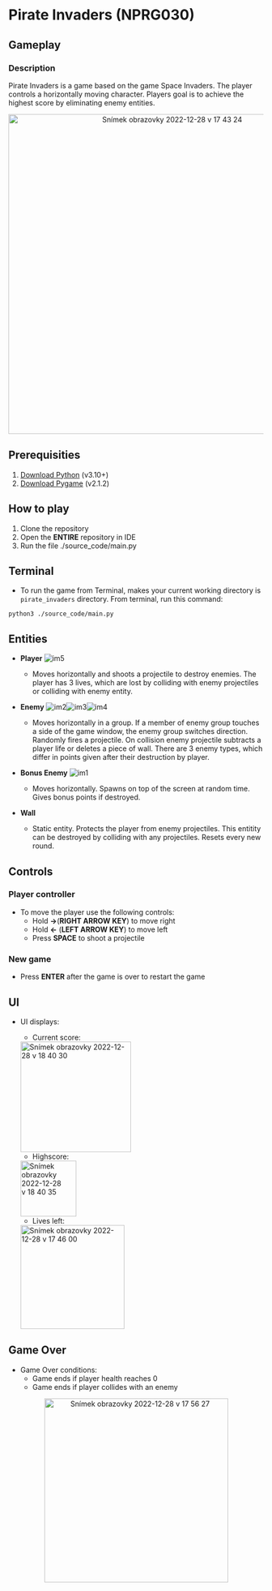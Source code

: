 # Pirate Invaders (NPRG030)

## Gameplay

### Description
Pirate Invaders is a game based on the game Space Invaders. The player controls a horizontally moving character. 
Players goal is to achieve the highest score by eliminating enemy entities.

<p align="center">
<img width="631" alt="Snímek obrazovky 2022-12-28 v 17 43 24" src="https://user-images.githubusercontent.com/65544540/209844778-1e281ecd-6ad7-4332-b873-fb2808e2b480.png">
</p>

## Prerequisities
1. [Download Python](https://www.python.org/downloads/) (v3.10+)
2. [Download Pygame](https://pypi.org/project/pygame/) (v2.1.2)

## How to play
1. Clone the repository
2. Open the **ENTIRE** repository in IDE
3. Run the file ./source_code/main.py

## Terminal
- To run the game from Terminal, makes your current working directory is ```pirate_invaders``` directory. From terminal, run this command: 
```
python3 ./source_code/main.py
```

## Entities

- **Player** ![im5](https://user-images.githubusercontent.com/65544540/209845408-95261caa-8c39-4058-a1d9-bf5dd80326f0.png)
  - Moves horizontally and shoots a projectile to destroy enemies. The player has 3 lives, which are lost by colliding with enemy 
projectiles or colliding with enemy entity.  
  


- **Enemy** ![im2](https://user-images.githubusercontent.com/65544540/209845436-2794e568-0bef-4601-b658-734ded81bf5f.png)![im3](https://user-images.githubusercontent.com/65544540/209845439-fcd67d27-c875-4971-8c1f-36eff67e0fcf.png)![im4](https://user-images.githubusercontent.com/65544540/209845448-059f4ef9-8848-412e-a9b4-34a9f3513b7b.png)
  - Moves horizontally in a group. If a member of enemy group touches a side of the game window, the enemy group switches direction. 
Randomly fires a projectile. On collision enemy projectile subtracts a player life or deletes a piece of wall. 
There are 3 enemy types, which differ in points given after their destruction by player.
  
  
  
- **Bonus Enemy** ![im1](https://user-images.githubusercontent.com/65544540/209845295-74f8c75d-f473-499f-adfd-2df83b8b19e7.png)
  - Moves horizontally. Spawns on top of the screen at random time. Gives bonus points if destroyed.
  

- **Wall**
  - Static entity. Protects the player from enemy projectiles. This entitity can be destroyed by colliding with any projectiles. Resets every new round.

## Controls

### Player controller
- To move the player use the following controls: 
  -  Hold **→**(**RIGHT ARROW KEY**) to move right
  -  Hold **←** (**LEFT ARROW KEY**) to move left
  -  Press **SPACE** to shoot a projectile

### New game
- Press **ENTER** after the game is over to restart the game

## UI
- UI displays:
  - Current score:
  <img width="218" alt="Snímek obrazovky 2022-12-28 v 18 40 30" src="https://user-images.githubusercontent.com/65544540/209851357-ea7f99b5-3871-491f-8894-296f251d526f.png">
  
  - Highscore:
   <img width="110" alt="Snímek obrazovky 2022-12-28 v 18 40 35" src="https://user-images.githubusercontent.com/65544540/209851346-768daf46-ecea-4fd7-9b82-1db16b131da3.png">
  
  - Lives left:
   <img width="205" alt="Snímek obrazovky 2022-12-28 v 17 46 00" src="https://user-images.githubusercontent.com/65544540/209851194-71d79f5c-9429-4b45-96ab-665a833c895c.png">


## Game Over
- Game Over conditions:
  - Game ends if player health reaches 0
  - Game ends if player collides with an enemy
 
 <p align="center">
  <img width="363" alt="Snímek obrazovky 2022-12-28 v 17 56 27" src="https://user-images.githubusercontent.com/65544540/209846303-49c9aa5c-6721-4355-a895-6d1798fb6480.png">
</p>

